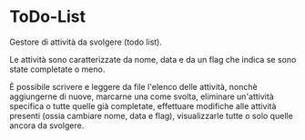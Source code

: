 # ToDo-List
Gestore di attività da svolgere (todo list). 

Le attività sono caratterizzate da nome, data e da un flag che indica se sono state completate o meno.

È possibile scrivere e leggere da file l'elenco delle attività, nonchè aggiungerne di nuove, marcarne una come svolta,
eliminare un'attività specifica o tutte quelle già completate, 
effettuare modifiche alle attività presenti (ossia cambiare nome, data e flag), 
visualizzarle tutte o solo quelle ancora da svolgere.
